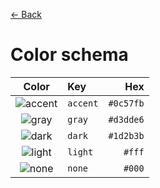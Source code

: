 [← Back](../README.md)

# Color schema

|       Color       | Key      |       Hex |
| :---------------: | :------- | --------: |
| ![accent][accent] | `accent` | `#0c57fb` |
|   ![gray][gray]   | `gray`   | `#d3dde6` |
|   ![dark][dark]   | `dark`   | `#1d2b3b` |
|  ![light][light]  | `light`  |    `#fff` |
|   ![none][none]   | `none`   |    `#000` |

<!---
  I M A G E S
-->

[accent]: https://via.placeholder.com/40/0c57fb/0c57fb.png
[gray]: https://via.placeholder.com/40/d3dde6/d3dde6.png
[light]: https://via.placeholder.com/40/fff/fff.png
[dark]: https://via.placeholder.com/40/1d2b3b/1d2b3b.png
[none]: https://via.placeholder.com/40/000/000.png
